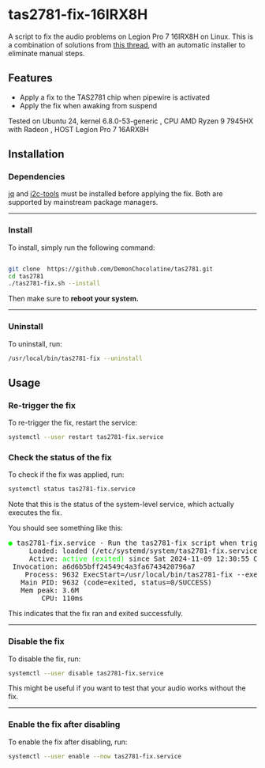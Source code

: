 # tas2781-fix-16IRX8H
A script to fix the audio problems on Legion Pro 7 16IRX8H on Linux.
This is a combination of solutions from [this thread](https://forums.lenovo.com/t5/Ubuntu/Ubuntu-and-legion-pro-7-16IRX8H-audio-issues/m-p/5210709), with an automatic installer to eliminate manual steps.

## Features

- Apply a fix to the TAS2781 chip when pipewire is activated
- Apply the fix when awaking from suspend

Tested on Ubuntu 24, kernel 6.8.0-53-generic , CPU AMD Ryzen 9 7945HX with Radeon , HOST Legion Pro 7 16ARX8H

## Installation

### Dependencies
[jq](https://jqlang.github.io/jq/) and [i2c-tools](https://archive.kernel.org/oldwiki/i2c.wiki.kernel.org/index.php/I2C_Tools.html) must be installed before applying the fix. Both are supported by mainstream package managers.

---

### Install

To install, simply run the following command:

```bash

git clone  https://github.com/DemonChocolatine/tas2781.git
cd tas2781
./tas2781-fix.sh --install

```

Then make sure to **reboot your system.**

---

### Uninstall

To uninstall, run:

```bash
/usr/local/bin/tas2781-fix --uninstall
```

## Usage

### Re-trigger the fix

To re-trigger the fix, restart the service:

```bash
systemctl --user restart tas2781-fix.service
```
### Check the status of the fix

To check if the fix was applied, run:

```bash
systemctl status tas2781-fix.service
```

Note that this is the status of the system-level service, which actually executes the fix.

You should see something like this:

<pre>
<span style="color: #00ff00">●</span> tas2781-fix.service - Run the tas2781-fix script when triggered
     Loaded: loaded (/etc/systemd/system/tas2781-fix.service; static)
     Active: <span style="color: #00ff00">active (exited)</span> since Sat 2024-11-09 12:30:55 CST; 10min ago
 Invocation: a6d6b5bff24549c4a3fa6743420796a7
    Process: 9632 ExecStart=/usr/local/bin/tas2781-fix --execute (code=exited, status=0/SUCCESS)
   Main PID: 9632 (code=exited, status=0/SUCCESS)
   Mem peak: 3.6M
        CPU: 110ms
</pre>

This indicates that the fix ran and exited successfully.



---

### Disable the fix

To disable the fix, run:

```bash
systemctl --user disable tas2781-fix.service
```

This might be useful if you want to test that your audio works without the fix.

---

### Enable the fix after disabling

To enable the fix after disabling, run:

```bash
systemctl --user enable --now tas2781-fix.service
```
